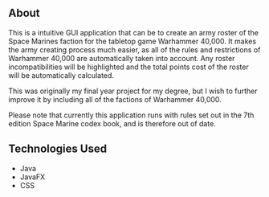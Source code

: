 ## About

This is a intuitive GUI application that can be to create an army roster of the Space Marines faction for the tabletop 
game Warhammer 40,000. It makes the army creating process much easier, as all of the rules and restrictions of Warhammer 
40,000 are automatically taken into account. Any roster incompatibilities will be highlighted and the total points cost
of the roster will be automatically calculated.

This was originally my final year project for my degree, but I wish to further improve it by including all of the factions of 
Warhammer 40,000.

Please note that currently this application runs with rules set out in the 7th edition Space Marine codex book, and is
therefore out of date. 

## Technologies Used
   
   * Java
   * JavaFX
   * CSS
